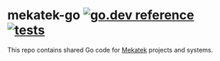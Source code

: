 # mekatek-go [![go.dev reference](https://pkg.go.dev/badge/github.com/meka-dev/mekatek-go.svg)](https://pkg.go.dev/github.com/meka-dev/mekatek-go) [![tests](https://github.com/meka-dev/mekatek-go/actions/workflows/test.yml/badge.svg?branch=main)](https://github.com/meka-dev/mekatek-go/actions/workflows/test.yml?query=branch%3Amain)

This repo contains shared Go code for [Mekatek](https://meka.tech) projects and systems.
